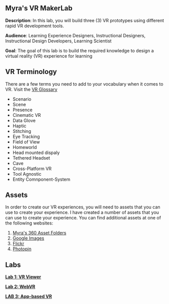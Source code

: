 ## Myra's VR MakerLab

**Description**: In this lab, you will build three (3) VR prototypes using different rapid VR development tools.

**Audience**: Learning Experience Designers, Instructional Designers, Instructional Design Developers, Learning Scientist

**Goal**: The goal of this lab is to build the required knowledge to design a virtual reality (VR) experience for learning

## VR Terminology
There are a few terms you need to add to your vocabulary when it comes to VR. Visit the [VR Glossary](http://www.vrglossary.org/)

* Scenario
* Scene
* Presence
* Cinematic VR
* Data Glove
* Haptic
* Stitching
* Eye Tracking
* Field of View
* Homeworld
* Head mounted dispaly
* Tethered Headset
* Cave
* Cross-Platform VR
* Tool Agnostic
* Entity Comnponent-System

## Assets
In order to create our VR experiences, you will need to assets that you can use to create your experience. I have created a number of assets that you can use to create your experience.  You can find additional assets at one of the following websites:
1. [Myra's 360 Asset Folders](https://github.com/mirarol/mirarol.github.io/tree/master/vr/assets)
2. [Google Images](https://www.google.com/search?q=equirectangular&tbm=isch&tbs=isz:l&cad=h)
3. [Flickr](https://www.flickr.com/groups/equirectangular/)
4. [Photopin](http://photopin.com/free-photos/equirectangular)

## Labs

[**Lab 1: VR Viewer**](https://github.com/mirarol/mirarol.github.io/blob/master/vr/lab1.md)

[**Lab 2: WebVR**](https://github.com/mirarol/mirarol.github.io/blob/master/vr/lab2.md)

[**LAB 3: App-based VR**](https://github.com/mirarol/mirarol.github.io/blob/master/vr/lab3.md)

